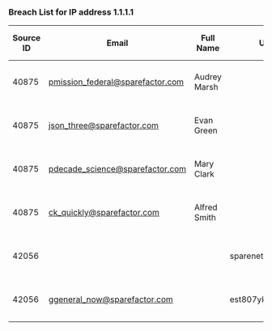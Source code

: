 ### Breach List for IP address 1.1.1.1
|Source ID|Email|Full Name|User Name|Email Domain|Email Username|Target Domain|Target Subdomain|Password|Password Plaintext|Password Type|Target URL|User Browser|IP Addresses|Infected Machine ID|Infected Path|Infected Time|User System Domain|User Hostname|User OS|User SYS Registered Owner|SpyCloud Publish Date|Domain|Document ID|Severity|
|---|---|---|---|---|---|---|---|---|---|---|---|---|---|---|---|---|---|---|---|---|---|---|---|---|
| 40875 | pmission_federal@sparefactor.com | Audrey Marsh |  | sparefactor.com | pmission_federal |  |  |  |  |  |  |  |  |  |  |  |  |  |  |  | 2023-01-06T00:00:00Z | sparefactor.com | 02309b3d-f0cf-4ab6-bb23-bddd2bd8d70d | 5 |
| 40875 | json_three@sparefactor.com | Evan Green |  | sparefactor.com | json_three |  |  |  |  |  |  |  |  |  |  |  |  |  |  |  | 2023-01-06T00:00:00Z | sparefactor.com | 1d84bf37-7111-42a2-92dd-d9ae049600cd | 5 |
| 40875 | pdecade_science@sparefactor.com | Mary Clark |  | sparefactor.com | pdecade_science |  |  | J_6ImfaI%2xU!P5c | J_6ImfaI%2xU!P5c | plaintext |  |  |  |  |  |  |  |  |  |  | 2023-01-06T00:00:00Z | sparefactor.com | 02fbe9d4-63bb-4fa7-abbd-76669708532e | 20 |
| 40875 | ck_quickly@sparefactor.com | Alfred Smith |  | sparefactor.com | ck_quickly |  |  | uictor.comcck_qquic223w | uictor.comcck_qquic223w | plaintext |  |  |  |  |  |  |  |  |  |  | 2023-01-06T00:00:00Z | sparefactor.com | 08c8f2ac-04de-4276-8660-1af6e03d5e6c | 20 |
| 42056 |  |  | sparenet\gainst826peffect |  |  | sparefactor.com | us-weblogin.sparefactor.com | @BK^qoX*49BfJ%d4 | @BK^qoX*49BfJ%d4 | plaintext | https://us-weblogin.sparefactor.com | Microsoft Edge | 97.132.162.36 | 7f467129-a046-41ac-80aa-c891550de68c | C:\Users\default\AppData\Roaming\7f46\Setup.exe | 2023-02-18T18:02:50Z | 7f46.default | LAPTOP-5488 | Windows 10 Pro | owner-7f467129 | 2023-03-02T00:00:00Z |  | 054b85d2-07d1-43ff-84e3-392a69fc7e8c | 25 |
| 42056 | ggeneral_now@sparefactor.com |  | est807ykind | sparefactor.com | ggeneral_now | awspartner.com | partnercentral.awspartner.com | *Up09K3mueU(RMdZ | *Up09K3mueU(RMdZ | plaintext | https://partnercentral.awspartner.com | Firefox | 23.169.55.96 | b1ed1930-11b6-4dcb-983a-30e1f1a6f728 | C:\Users\default\AppData\Roaming\b1ed\Setup.exe | 2023-02-18T19:08:50Z | b1ed.default | DESKTOP-2066 | Windows 10 Pro | owner-b1ed1930 | 2023-03-02T00:00:00Z | sparefactor.com | 0ce8e759-f0bb-4783-a71d-7c3cbcba1c42 | 25 |
